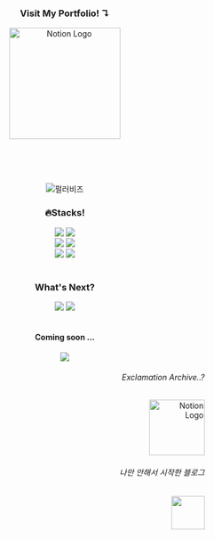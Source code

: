 <div align="center">

  <span>
    <h3>Visit My Portfolio! ↴ </h3>
    <a href="https://sparkly-report-5cc.notion.site/cad30c98023042a1a1af99519a58031b?pvs=74">
      <img src="https://img.shields.io/badge/Notion Portfolio-0489B1?style=plastic&logo=Notion&logoColor=white" width="200" height="auto" alt="Notion Logo"/>
    </a>
  </span>

  </br></br></br>

<!--

<div align="center">
  
  ![header](https://capsule-render.vercel.app/api?type=venom&height=230&color=gradient)

</div>

-->



<!--

[![Typing SVG](https://readme-typing-svg.demolab.com?font=Noto+Sans+KR&pause=1000&color=D9F7EF&random=false&width=435&lines=%EC%95%88%EB%85%95%ED%95%98%EC%84%B8%EC%9A%94!+%F0%9F%91%8B;%EB%9A%9D%EB%94%B1%EB%9A%9D%EB%94%B1+%EC%97%94%EC%A7%80%EB%8B%88%EC%96%B4+%EC%9E%84%ED%83%9C%EA%B7%9C%EC%9E%85%EB%8B%88%EB%8B%A4!)](https://git.io/typing-svg)

-->
![펄러비즈](https://github.com/dlawork9888/dlawork9888/assets/127077818/1de000d1-ee6e-4e8b-9daf-0fbac2a7681c)

<!--
  [![Typing SVG](https://readme-typing-svg.demolab.com?font=Noto+Sans+KR&weight=600&duration=3000&pause=7000&color=D9F7EF&center=true&vCenter=true&random=false&width=435&height=25&lines=%EC%95%88%EB%85%95%ED%95%98%EC%84%B8%EC%9A%94!%F0%9F%91%8B)](https://git.io/typing-svg)
  
  [![Typing SVG](https://readme-typing-svg.demolab.com?font=Noto+Sans+KR&duration=3000&pause=7000&color=D9F7EF&center=true&vCenter=true&random=false&width=435&height=25&lines=%EB%9A%9D%EB%94%B1%EB%9A%9D%EB%94%B1+%EC%97%94%EC%A7%80%EB%8B%88%EC%96%B4+%EC%9E%84%ED%83%9C%EA%B7%9C%EC%9E%85%EB%8B%88%EB%8B%A4!)](https://git.io/typing-svg)
-->

  <div>
    <h3>
      🔥Stacks!
    </h3>
    <span>
      <img src="https://img.shields.io/badge/Python-222222?style=for-the-badge&logo=Python&logoColor=white">
      <img src="https://img.shields.io/badge/JavaScript-222222?style=for-the-badge&logo=JavaScript&logoColor=white">
    </span>
  </div>
  
  <div>
    <span>
      <img src="https://img.shields.io/badge/Tensorflow-222222?style=for-the-badge&logo=Tensorflow&logoColor=white">
      <img src="https://img.shields.io/badge/Pytorch-222222?style=for-the-badge&logo=Pytorch&logoColor=white"> 
    </span>
  </div>
  
  <div>
     <span>
      <img src="https://img.shields.io/badge/Django-222222?style=for-the-badge&logo=Django&logoColor=white">
      <img src="https://img.shields.io/badge/React&Native-222222?style=for-the-badge&logo=React&logoColor=white">  
    </span>
  </div>
  
  <br/>
  
  <div>
    <h3>
      What's Next?
    </h3>
    <span>
      <img src="https://img.shields.io/badge/Java-222222?style=for-the-badge&logo=OpenJDK&logoColor=white">
      <img src="https://img.shields.io/badge/Spring-222222?style=for-the-badge&logo=spring&logoColor=white">  
    </span>
  </div>
  
  <br/>
  
  <div>
    <h4>
      Coming soon ...
    </h4>
    <span>
      <img src="https://img.shields.io/badge/Giihub Pages-222222?style=for-the-badge&logo=githubpages&logoColor=white">
    </span>
  </div>

</div>

<div align='right'>
  
  ###### Exclamation Archive..?
  <a href="https://sparkly-report-5cc.notion.site/5db8aa4a32874fe9894f016fc8c16924">
    <img src="https://img.shields.io/badge/Exclamation Archive-6E6E6E?style=plastic&logo=Notion&logoColor=white" width="100" height="auto" alt="Notion Logo"/>
  </a>

  ###### 나만 안해서 시작한 블로그
  <a href="https://velog.io/@dlawork9888/posts">
    <img src="https://img.shields.io/badge/Velog-6E6E6E?style=plastic&logo=Velog&logoColor=white" width="60" height="auto"/>
  </a>

</div>




